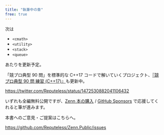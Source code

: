```yaml
---
title: "執筆中の章"
free: true
---
```


次は

- `<cmath>`
- `<utility>`
- `<stack>`
- `<queue>`

あたりを更新予定。

「競プロ典型 90 問」を標準的な C++17 コードで解いていくプロジェクト、[『競プロ典型 90 問 練習 (C++17)』](https://github.com/Reputeless/tenkei_90)も更新中。

https://twitter.com/Reputeless/status/1472530882041106432

いずれも全編無料公開ですが、[Zenn 本の購入](https://zenn.dev/reputeless/books/standard-cpp-for-competitive-programming) / [GitHub Sponsors](https://github.com/sponsors/Reputeless) で応援してくれると筆が進みます。


本書へのご意見・ご提案はこちらへ。

https://github.com/Reputeless/Zenn.Public/issues
